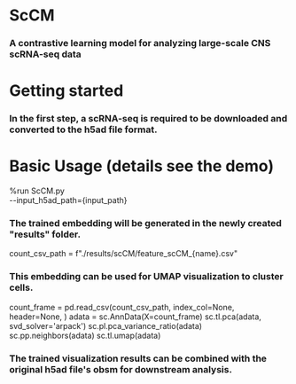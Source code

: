 # ScCM
### A contrastive learning model for analyzing large-scale CNS scRNA-seq data
# Getting started
### In the first step, a scRNA-seq is required to be downloaded and converted to the h5ad file format.
# Basic Usage (details see the demo)

%run ScCM.py \
--input_h5ad_path={input_path} 

### The trained embedding will be generated in the newly created "results" folder.
count_csv_path = f"./results/scCM/feature_scCM_{name}.csv"

### This embedding can be used for UMAP visualization to cluster cells.

count_frame = pd.read_csv(count_csv_path, index_col=None, header=None, )
adata = sc.AnnData(X=count_frame)
sc.tl.pca(adata, svd_solver='arpack')
sc.pl.pca_variance_ratio(adata) 
sc.pp.neighbors(adata) 
sc.tl.umap(adata) 

### The trained visualization results can be combined with the original h5ad file's obsm for downstream analysis.
